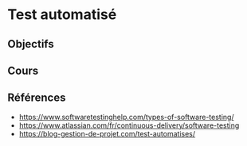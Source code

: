 # Test automatisé

## Objectifs

## Cours

<script setup>
import { withBase } from "vitepress";
</script>

<Reveate :markdown-file="withBase('/lessons/test.md')" />

## Références

- https://www.softwaretestinghelp.com/types-of-software-testing/
- https://www.atlassian.com/fr/continuous-delivery/software-testing
- https://blog-gestion-de-projet.com/test-automatises/
